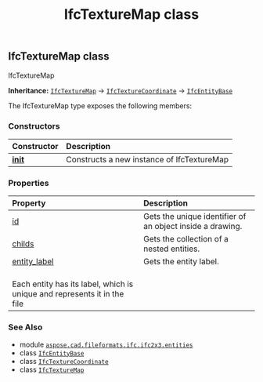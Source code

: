 ﻿---
title: IfcTextureMap class
second_title: Aspose.CAD for Python via .NET API References
description: 
type: docs
weight: 6100
url: /python-net/aspose.cad.fileformats.ifc.ifc2x3.entities/ifctexturemap/
is_root: false
---

## IfcTextureMap class

IfcTextureMap



**Inheritance:** [`IfcTextureMap`](/cad/python-net/aspose.cad.fileformats.ifc.ifc2x3.entities/ifctexturemap) → 
[`IfcTextureCoordinate`](/cad/python-net/aspose.cad.fileformats.ifc.ifc2x3.entities/ifctexturecoordinate) → 
[`IfcEntityBase`](/cad/python-net/aspose.cad.fileformats.ifc/ifcentitybase)



The IfcTextureMap type exposes the following members:

### Constructors
| Constructor | Description |
| :- | :- |
| [__init__](/cad/python-net/aspose.cad.fileformats.ifc.ifc2x3.entities/ifctexturemap/__init__/#) | Constructs a new instance of IfcTextureMap |


### Properties
| Property | Description |
| :- | :- |
| [id](/cad/python-net/aspose.cad.fileformats.ifc.ifc2x3.entities/ifctexturemap/id) | Gets the unique identifier of an object inside a drawing. |
| [childs](/cad/python-net/aspose.cad.fileformats.ifc.ifc2x3.entities/ifctexturemap/childs) | Gets the collection of a nested entities. |
| [entity_label](/cad/python-net/aspose.cad.fileformats.ifc.ifc2x3.entities/ifctexturemap/entity_label) | Gets the entity label.<br/>Each entity has its label, which is unique and represents it in the file |



### See Also
* module [`aspose.cad.fileformats.ifc.ifc2x3.entities`](..)
* class [`IfcEntityBase`](/cad/python-net/aspose.cad.fileformats.ifc/ifcentitybase)
* class [`IfcTextureCoordinate`](/cad/python-net/aspose.cad.fileformats.ifc.ifc2x3.entities/ifctexturecoordinate)
* class [`IfcTextureMap`](/cad/python-net/aspose.cad.fileformats.ifc.ifc2x3.entities/ifctexturemap)
